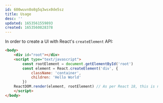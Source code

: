```yaml
---
id: 600wuvn8o8g5q3wsx0de5sz
title: Usage
desc: ''
updated: 1653561559893
created: 1653560828378
---
```


In order to create a UI with React's `createElement` API:

```html
<body>
    <div id="root"></div>
    <script type="text/javascript">
        const rootElement = document.getElementById('root')
        const element = React.createElement('div', {
            className: 'container',
            children: 'Hello World'
        })
    ReactDOM.render(element, rootElement) // As per React 18, this is not the way to attach the app to the root element
    </script>
</body>
```
